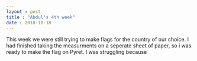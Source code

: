 ```yaml
---
layout : post
title : "Abdul's 4th week"
date : 2018-10-18
---
```


This week we were still trying to make flags for the country of our choice. I had finished taking the measurments on a seperate sheet of paper, so i was ready to make the flag on Pyret. I was struggling because
